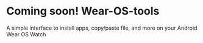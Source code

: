 # Coming soon! Wear-OS-tools
A simple interface to install apps, copy/paste file, and more on your Android Wear OS Watch
